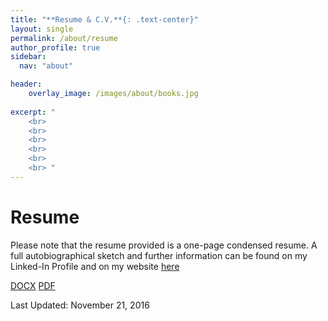 ```yaml
---
title: "**Resume & C.V.**{: .text-center}"
layout: single
permalink: /about/resume
author_profile: true
sidebar:
  nav: "about"

header:
    overlay_image: /images/about/books.jpg
    
excerpt: "
    <br>
    <br>
    <br>
    <br>
    <br>
    <br> "
---
```



# Resume 
Please note that the resume provided is a one-page condensed resume. A full autobiographical sketch and further information can be found on my Linked-In Profile and on my website [here](/about/)

[DOCX](/assets/download/Henry_Yu_CV_Nov21.docx)
[PDF](/assets/download/Henry_Yu_CV_Nov21.pdf)

Last Updated: November 21, 2016